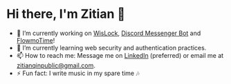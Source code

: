 # Hi there, I'm Zitian 👋

- 🔭 I’m currently working on [WisLock](https://www.wislockapp.com/), [Discord Messenger Bot](https://github.com/zitianqin/Discord-Messenger-Bot) and [FlowmoTime](https://www.flowmotime.com/)!
- 🌱 I’m currently learning web security and authentication practices.
- 📫 How to reach me: Message me on [LinkedIn](https://www.linkedin.com/in/zitian-qin/) (preferred) or email me at zitianqinpublic@gmail.com.
- ⚡ Fun fact: I write music in my spare time 🎶
